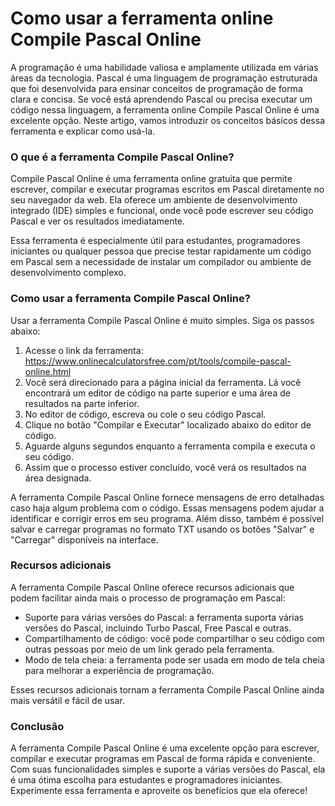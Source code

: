 Como usar a ferramenta online Compile Pascal Online
===================================================

A programação é uma habilidade valiosa e amplamente utilizada em várias áreas da tecnologia. Pascal é uma linguagem de programação estruturada que foi desenvolvida para ensinar conceitos de programação de forma clara e concisa. Se você está aprendendo Pascal ou precisa executar um código nessa linguagem, a ferramenta online Compile Pascal Online é uma excelente opção. Neste artigo, vamos introduzir os conceitos básicos dessa ferramenta e explicar como usá-la.

### O que é a ferramenta Compile Pascal Online?

Compile Pascal Online é uma ferramenta online gratuita que permite escrever, compilar e executar programas escritos em Pascal diretamente no seu navegador da web. Ela oferece um ambiente de desenvolvimento integrado (IDE) simples e funcional, onde você pode escrever seu código Pascal e ver os resultados imediatamente.

Essa ferramenta é especialmente útil para estudantes, programadores iniciantes ou qualquer pessoa que precise testar rapidamente um código em Pascal sem a necessidade de instalar um compilador ou ambiente de desenvolvimento complexo.

### Como usar a ferramenta Compile Pascal Online?

Usar a ferramenta Compile Pascal Online é muito simples. Siga os passos abaixo:

1. Acesse o link da ferramenta: <https://www.onlinecalculatorsfree.com/pt/tools/compile-pascal-online.html>
2. Você será direcionado para a página inicial da ferramenta. Lá você encontrará um editor de código na parte superior e uma área de resultados na parte inferior.
3. No editor de código, escreva ou cole o seu código Pascal.
4. Clique no botão "Compilar e Executar" localizado abaixo do editor de código.
5. Aguarde alguns segundos enquanto a ferramenta compila e executa o seu código.
6. Assim que o processo estiver concluído, você verá os resultados na área designada.

A ferramenta Compile Pascal Online fornece mensagens de erro detalhadas caso haja algum problema com o código. Essas mensagens podem ajudar a identificar e corrigir erros em seu programa. Além disso, também é possível salvar e carregar programas no formato TXT usando os botões "Salvar" e "Carregar" disponíveis na interface.

### Recursos adicionais

A ferramenta Compile Pascal Online oferece recursos adicionais que podem facilitar ainda mais o processo de programação em Pascal:

- Suporte para várias versões do Pascal: a ferramenta suporta várias versões do Pascal, incluindo Turbo Pascal, Free Pascal e outras.
- Compartilhamento de código: você pode compartilhar o seu código com outras pessoas por meio de um link gerado pela ferramenta.
- Modo de tela cheia: a ferramenta pode ser usada em modo de tela cheia para melhorar a experiência de programação.

Esses recursos adicionais tornam a ferramenta Compile Pascal Online ainda mais versátil e fácil de usar.

### Conclusão

A ferramenta Compile Pascal Online é uma excelente opção para escrever, compilar e executar programas em Pascal de forma rápida e conveniente. Com suas funcionalidades simples e suporte a várias versões do Pascal, ela é uma ótima escolha para estudantes e programadores iniciantes. Experimente essa ferramenta e aproveite os benefícios que ela oferece!